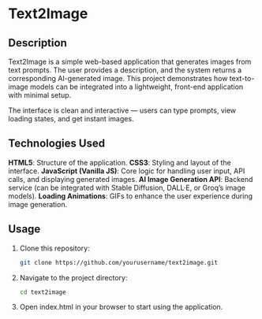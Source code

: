 # Text2Image
 
## Description

Text2Image is a simple web-based application that generates images from text prompts. The user provides a description, and the system returns a corresponding AI-generated image. This project demonstrates how text-to-image models can be integrated into a lightweight, front-end application with minimal setup.

The interface is clean and interactive — users can type prompts, view loading states, and get instant images.

## Technologies Used

**HTML5**: Structure of the application.
**CSS3**: Styling and layout of the interface.
**JavaScript (Vanilla JS)**: Core logic for handling user input, API calls, and displaying generated images.
**AI Image Generation API**: Backend service (can be integrated with Stable Diffusion, DALL·E, or Groq’s image models).
**Loading Animations**: GIFs to enhance the user experience during image generation.

## Usage
1. Clone this repository:
    ```bash
    git clone https://github.com/yourusername/text2image.git
    ```
2. Navigate to the project directory:
    ```bash
    cd text2image
    ```
3. Open index.html in your browser to start using the application.
